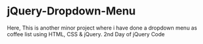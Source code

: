 # jQuery-Dropdown-Menu
Here, This is another minor project where i have done a dropdown menu as coffee list using HTML, CSS &amp; jQuery. 2nd Day of jQuery Code
